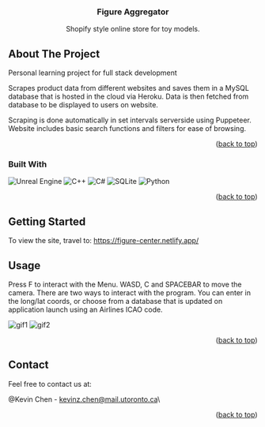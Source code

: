 <!-- PROJECT LOGO 
<br />
<div align="center">
  <a href="https://github.com/github_username/repo_name">
    <img src="images/logo.png" alt="Logo" width="80" height="80">
  </a>
-->

<h3 align="center">Figure Aggregator</h3>

  <p align="center">
    Shopify style online store for toy models.
    <br />


<!-- ABOUT THE PROJECT -->
## About The Project
Personal learning project for full stack development

Scrapes product data from different websites and saves them in a MySQL database that is hosted in the cloud via Heroku. 
Data is then fetched from database to be displayed to users on website.

Scraping is done automatically in set intervals serverside using Puppeteer.
Website includes basic search functions and filters for ease of browsing.

<p align="right">(<a href="#readme-top">back to top</a>)</p>

### Built With

![Unreal Engine](https://img.shields.io/badge/unrealengine-%23313131.svg?style=for-the-badge&logo=unrealengine&logoColor=white)
![C++](https://img.shields.io/badge/c++-%2300599C.svg?style=for-the-badge&logo=c%2B%2B&logoColor=white)
![C#](https://img.shields.io/badge/c%23-%23239120.svg?style=for-the-badge&logo=c-sharp&logoColor=white)
 ![SQLite](https://img.shields.io/badge/sqlite-%2307405e.svg?style=for-the-badge&logo=sqlite&logoColor=white)
 ![Python](https://img.shields.io/badge/python-3670A0?style=for-the-badge&logo=python&logoColor=ffdd54)

<p align="right">(<a href="#readme-top">back to top</a>)</p>

<!-- GETTING STARTED -->
## Getting Started

To view the site, travel to: https://figure-center.netlify.app/

<!-- USAGE EXAMPLES -->
## Usage
Press F to interact with the Menu. WASD, C and SPACEBAR to move the camera.
There are two ways to interact with the program. You can enter in the long/lat coords, or choose from a database that is updated on application launch using an Airlines ICAO code.

![gif1](./images/Animation.gif)
![gif2](./images/Animation2.gif)

<p align="right">(<a href="#readme-top">back to top</a>)</p>



<!-- CONTACT -->
## Contact
Feel free to contact us at:

@Kevin Chen - kevinz.chen@mail.utoronto.ca\

<p align="right">(<a href="#readme-top">back to top</a>)</p>






